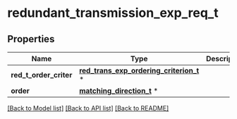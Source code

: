 # redundant_transmission_exp_req_t

## Properties
Name | Type | Description | Notes
------------ | ------------- | ------------- | -------------
**red_t_order_criter** | [**red_trans_exp_ordering_criterion_t**](red_trans_exp_ordering_criterion.md) \* |  | [optional] 
**order** | [**matching_direction_t**](matching_direction.md) \* |  | [optional] 

[[Back to Model list]](../README.md#documentation-for-models) [[Back to API list]](../README.md#documentation-for-api-endpoints) [[Back to README]](../README.md)


